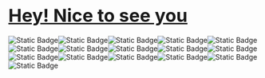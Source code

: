 <h1><span style="color: blue; font-size: 36px;"><a href='https://github.com/MadihaMassoudi'>Hey! Nice to see you</a></span></h1>
<div><img alt="Static Badge" src="https://img.shields.io/badge/JavaScript-blue"><img alt="Static Badge" src="https://img.shields.io/badge/CSS-pink"><img alt="Static Badge" src="https://img.shields.io/badge/HTML-orange"><img alt="Static Badge" src="https://img.shields.io/badge/TypeJS-violet"><img alt="Static Badge" src="https://img.shields.io/badge/Python-purple"><img alt="Static Badge" src="https://img.shields.io/badge/Numpy-grey"><img alt="Static Badge" src="https://img.shields.io/badge/Matplotlib-violet"><img alt="Static Badge" src="https://img.shields.io/badge/PyGame-darkblue"><img alt="Static Badge" src="https://img.shields.io/badge/CapCut-cyan"><img alt="Static Badge" src="https://img.shields.io/badge/VS%20Code-black"><img alt="Static Badge" src="https://img.shields.io/badge/PyCharm-darkpurple"><img alt="Static Badge" src="https://img.shields.io/badge/Freelancer-lightblue"><img alt="Static Badge" src="https://img.shields.io/badge/Sklearn-lightblue"><img alt="Static Badge" src="https://img.shields.io/badge/Linear%20Regression-lightblue"><img alt="Static Badge" src="https://img.shields.io/badge/Logistic%20Regression-lightblue"><img alt="Static Badge" src="https://img.shields.io/badge/Machine%20Learning-lightblue"></div>
